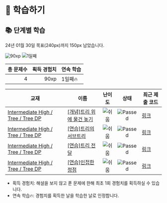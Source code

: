 # 📖 학습하기

## 📚 단계별 학습
24년 01월 30일 목표(240px)까지 150px 남았습니다.

![90xp](https://img.shields.io/badge/EXP-90xp-%235cb85c.svg?for-the-badge)
![1일째](https://img.shields.io/badge/연속학습-1일째-%23E34F26.svg?for-the-badge)

|총 문제수|획득 경험치|연속 학습|
|---:|---:|---|
4|90xp|1일째🔥|

|교재|이름|난이도|상태|최근 제출 코드|
|---|---|:---:|:---:|---|
|[Intermediate High / Tree / Tree DP](https://www.codetree.ai/missions?missionId=9)|[[개념]트리 위에 물건 놓기](https://www.codetree.ai/missions/9/problems/node-best-count)|![쉬움][easy]|![Passed][passed]|[링크](https://github.com/nunomi0/codetree-TILs/blob/main/240130/%ED%8A%B8%EB%A6%AC%20%EC%9C%84%EC%97%90%20%EB%AC%BC%EA%B1%B4%20%EB%86%93%EA%B8%B0/node-best-count.cpp)|
|[Intermediate High / Tree / Tree DP](https://www.codetree.ai/missions?missionId=9)|[[연습]트리의 서브트리](https://www.codetree.ai/missions/9/problems/subtree-of-tree)|![쉬움][easy]|![Passed][passed]|[링크](https://github.com/nunomi0/codetree-TILs/blob/main/240130/%ED%8A%B8%EB%A6%AC%EC%9D%98%20%EC%84%9C%EB%B8%8C%ED%8A%B8%EB%A6%AC/subtree-of-tree.cpp)|
|[Intermediate High / Tree / Tree DP](https://www.codetree.ai/missions?missionId=9)|[[연습]트리 전달](https://www.codetree.ai/missions/9/problems/tree-forwarding)|![쉬움][easy]|![Passed][passed]|[링크](https://github.com/nunomi0/codetree-TILs/blob/main/240130/%ED%8A%B8%EB%A6%AC%20%EC%A0%84%EB%8B%AC/tree-forwarding.cpp)|
|[Intermediate High / Tree / Tree DP](https://www.codetree.ai/missions?missionId=9)|[[연습]인접한 정점](https://www.codetree.ai/missions/9/problems/adjacent-node)|![쉬움][easy]|![Passed][passed]|[링크](https://github.com/nunomi0/codetree-TILs/blob/main/240130/%EC%9D%B8%EC%A0%91%ED%95%9C%20%EC%A0%95%EC%A0%90/adjacent-node.cpp)|


* 획득 경험치: 해설을 보지 않고 푼 문제에 한해 최초 1회 경험치를 획득하실 수 있습니다.
* 연속 학습🔥: 경험치를 획득한 날을 학습한 날로 인정합니다.










[b5]: https://img.shields.io/badge/Bronze_5-%235D3E31.svg
[b4]: https://img.shields.io/badge/Bronze_4-%235D3E31.svg
[b3]: https://img.shields.io/badge/Bronze_3-%235D3E31.svg
[b2]: https://img.shields.io/badge/Bronze_2-%235D3E31.svg
[b1]: https://img.shields.io/badge/Bronze_1-%235D3E31.svg
[s5]: https://img.shields.io/badge/Silver_5-%23394960.svg
[s4]: https://img.shields.io/badge/Silver_4-%23394960.svg
[s3]: https://img.shields.io/badge/Silver_3-%23394960.svg
[s2]: https://img.shields.io/badge/Silver_2-%23394960.svg
[s1]: https://img.shields.io/badge/Silver_1-%23394960.svg
[g5]: https://img.shields.io/badge/Gold_5-%23FFC433.svg
[g4]: https://img.shields.io/badge/Gold_4-%23FFC433.svg
[g3]: https://img.shields.io/badge/Gold_3-%23FFC433.svg
[g2]: https://img.shields.io/badge/Gold_2-%23FFC433.svg
[g1]: https://img.shields.io/badge/Gold_1-%23FFC433.svg
[p5]: https://img.shields.io/badge/Platinum_5-%2376DDD8.svg
[p4]: https://img.shields.io/badge/Platinum_4-%2376DDD8.svg
[p3]: https://img.shields.io/badge/Platinum_3-%2376DDD8.svg
[p2]: https://img.shields.io/badge/Platinum_2-%2376DDD8.svg
[p1]: https://img.shields.io/badge/Platinum_1-%2376DDD8.svg
[passed]: https://img.shields.io/badge/Passed-%23009D27.svg
[failed]: https://img.shields.io/badge/Failed-%23D24D57.svg
[easy]: https://img.shields.io/badge/쉬움-%235cb85c.svg?for-the-badge
[medium]: https://img.shields.io/badge/보통-%23FFC433.svg?for-the-badge
[hard]: https://img.shields.io/badge/어려움-%23D24D57.svg?for-the-badge